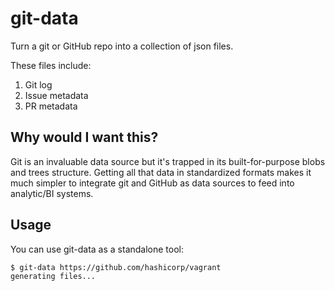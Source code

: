 # git-data

Turn a git or GitHub repo into a collection of json files.

These files include:

  1. Git log
  2. Issue metadata
  3. PR metadata

## Why would I want this?

Git is an invaluable data source but it's trapped in its built-for-purpose blobs and trees structure. Getting all that data in standardized formats makes it much simpler to integrate git and GitHub as data sources to feed into analytic/BI systems.

## Usage

You can use git-data as a standalone tool:

```shellsession
$ git-data https://github.com/hashicorp/vagrant
generating files...
```
